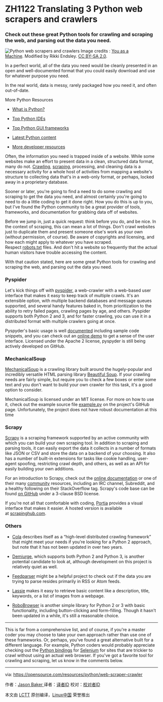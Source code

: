 ZH1122 Translating 3 Python web scrapers and crawlers
============================================================

### Check out these great Python tools for crawling and scraping the web, and parsing out the data you need.


![Python web scrapers and crawlers](https://opensource.com/sites/default/files/styles/image-full-size/public/lead-images/openweb-osdc-lead.png?itok=yjU4KliG "Python web scrapers and crawlers")
Image credits : [You as a Machine][13]. Modified by Rikki Endsley. [CC BY-SA 2.0][14].

In a perfect world, all of the data you need would be cleanly presented in an open and well-documented format that you could easily download and use for whatever purpose you need.

In the real world, data is messy, rarely packaged how you need it, and often out-of-date.

More Python Resources

*   [What is Python?][1]

*   [Top Python IDEs][2]

*   [Top Python GUI frameworks][3]

*   [Latest Python content][4]

*   [More developer resources][5]

Often, the information you need is trapped inside of a website. While some websites make an effort to present data in a clean, structured data format, many do not. [Crawling][33], [scraping][34], processing, and cleaning data is a necessary activity for a whole host of activities from mapping a website's structure to collecting data that's in a web-only format, or perhaps, locked away in a proprietary database.

Sooner or later, you're going to find a need to do some crawling and scraping to get the data you need, and almost certainly you're going to need to do a little coding to get it done right. How you do this is up to you, but I've found the Python community to be a great provider of tools, frameworks, and documentation for grabbing data off of websites.

Before we jump in, just a quick request: think before you do, and be nice. In the context of scraping, this can mean a lot of things. Don't crawl websites just to duplicate them and present someone else's work as your own (without permission, of course). Be aware of copyrights and licensing, and how each might apply to whatever you have scraped. Respect [robots.txt][15] files. And don't hit a website so frequently that the actual human visitors have trouble accessing the content.

With that caution stated, here are some great Python tools for crawling and scraping the web, and parsing out the data you need.

### Pyspider

Let's kick things off with [pyspider][16], a web-crawler with a web-based user interface that makes it easy to keep track of multiple crawls. It's an extensible option, with multiple backend databases and message queues supported, and several handy features baked in, from prioritization to the ability to retry failed pages, crawling pages by age, and others. Pyspider supports both Python 2 and 3, and for faster crawling, you can use it in a distributed format with multiple crawlers going at once.

Pyspyder's basic usage is well [documented][17] including sample code snippets, and you can check out an [online demo][18] to get a sense of the user interface. Licensed under the Apache 2 license, pyspyder is still being actively developed on GitHub.

### MechanicalSoup

[MechanicalSoup][19] is a crawling library built around the hugely-popular and incredibly versatile HTML parsing library [Beautiful Soup][20]. If your crawling needs are fairly simple, but require you to check a few boxes or enter some text and you don't want to build your own crawler for this task, it's a good option to consider.

MechanicalSoup is licensed under an MIT license. For more on how to use it, check out the example source file [example.py][21] on the project's GitHub page. Unfortunately, the project does not have robust documentation at this time

### Scrapy

[Scrapy][22] is a scraping framework supported by an active community with which you can build your own scraping tool. In addition to scraping and parsing tools, it can easily export the data it collects in a number of formats like JSON or CSV and store the data on a backend of your choosing. It also has a number of built-in extensions for tasks like cookie handling, user-agent spoofing, restricting crawl depth, and others, as well as an API for easily building your own additions.

For an introduction to Scrapy, check out the [online documentation][23] or one of their many [community][24] resources, including an IRC channel, Subreddit, and a healthy following on their StackOverflow tag. Scrapy's code base can be found [on GitHub][25] under a 3-clause BSD license.

If you're not all that comfortable with coding, [Portia][26] provides a visual interface that makes it easier. A hosted version is available at [scrapinghub.com][27].

### Others

*   [Cola][6] describes itself as a “high-level distributed crawling framework” that might meet your needs if you're looking for a Python 2 approach, but note that it has not been updated in over two years.

*   [Demiurge][7], which supports both Python 2 and Python 3, is another potential candidate to look at, although development on this project is relatively quiet as well.

*   [Feedparser][8] might be a helpful project to check out if the data you are trying to parse resides primarily in RSS or Atom feeds.

*   [Lassie][9] makes it easy to retrieve basic content like a description, title, keywords, or a list of images from a webpage.

*   [RoboBrowser][10] is another simple library for Python 2 or 3 with basic functionality, including button-clicking and form-filling. Though it hasn't been updated in a while, it's still a reasonable choice.

* * *

This is far from a comprehensive list, and of course, if you're a master coder you may choose to take your own approach rather than use one of these frameworks. Or, perhaps, you've found a great alternative built for a different language. For example, Python coders would probably appreciate checking out the [Python bindings][28] for [Selenium][29] for sites that are trickier to crawl without using an actual web browser. If you've got a favorite tool for crawling and scraping, let us know in the comments below.

--------------------------------------------------------------------------------

via: https://opensource.com/resources/python/web-scraper-crawler

作者：[Jason Baker ][a]
译者：[译者ID](https://github.com/译者ID)
校对：[校对者ID](https://github.com/校对者ID)

本文由 [LCTT](https://github.com/LCTT/TranslateProject) 原创编译，[Linux中国](https://linux.cn/) 荣誉推出

[a]:https://opensource.com/users/jason-baker
[1]:https://opensource.com/resources/python?intcmp=7016000000127cYAAQ
[2]:https://opensource.com/resources/python/ides?intcmp=7016000000127cYAAQ
[3]:https://opensource.com/resources/python/gui-frameworks?intcmp=7016000000127cYAAQ
[4]:https://opensource.com/tags/python?intcmp=7016000000127cYAAQ
[5]:https://developers.redhat.com/?intcmp=7016000000127cYAAQ
[6]:https://github.com/chineking/cola
[7]:https://github.com/matiasb/demiurge
[8]:https://github.com/kurtmckee/feedparser
[9]:https://github.com/michaelhelmick/lassie
[10]:https://github.com/jmcarp/robobrowser
[11]:https://opensource.com/resources/python/web-scraper-crawler?imm_mid=0f7103&cmp=em-prog-na-na-newsltr_20171007&rate=Wn1vUb9FpPK-IGQ1waRzgdIsDN3pXBH6rO2xnjoK_t4
[12]:https://opensource.com/user/19894/feed
[13]:https://www.flickr.com/photos/youasamachine/8025582590/in/photolist-decd6C-7pkccp-aBfN9m-8NEffu-3JDbWb-aqf5Tx-7Z9MTZ-rnYTRu-3MeuPx-3yYwA9-6bSLvd-irmvxW-5Asr4h-hdkfCA-gkjaSQ-azcgct-gdV5i4-8yWxCA-9G1qDn-5tousu-71V8U2-73D4PA-iWcrTB-dDrya8-7GPuxe-5pNb1C-qmnLwy-oTxwDW-3bFhjL-f5Zn5u-8Fjrua-bxcdE4-ddug5N-d78G4W-gsYrFA-ocrBbw-pbJJ5d-682rVJ-7q8CbF-7n7gDU-pdfgkJ-92QMx2-aAmM2y-9bAGK1-dcakkn-8rfyTz-aKuYvX-hqWSNP-9FKMkg-dyRPkY
[14]:https://creativecommons.org/licenses/by/2.0/
[15]:http://www.robotstxt.org/
[16]:https://github.com/binux/pyspider
[17]:http://docs.pyspider.org/en/latest/
[18]:http://demo.pyspider.org/
[19]:https://github.com/hickford/MechanicalSoup
[20]:https://www.crummy.com/software/BeautifulSoup/
[21]:https://github.com/hickford/MechanicalSoup/blob/master/example.py
[22]:https://scrapy.org/
[23]:https://doc.scrapy.org/en/latest/
[24]:https://scrapy.org/community/
[25]:https://github.com/scrapy/scrapy
[26]:https://github.com/scrapinghub/portia
[27]:https://portia.scrapinghub.com/
[28]:https://selenium-python.readthedocs.io/
[29]:https://github.com/SeleniumHQ/selenium
[30]:https://opensource.com/users/jason-baker
[31]:https://opensource.com/users/jason-baker
[32]:https://opensource.com/resources/python/web-scraper-crawler?imm_mid=0f7103&cmp=em-prog-na-na-newsltr_20171007#comments
[33]:https://en.wikipedia.org/wiki/Web_crawler
[34]:https://en.wikipedia.org/wiki/Web_scraping
